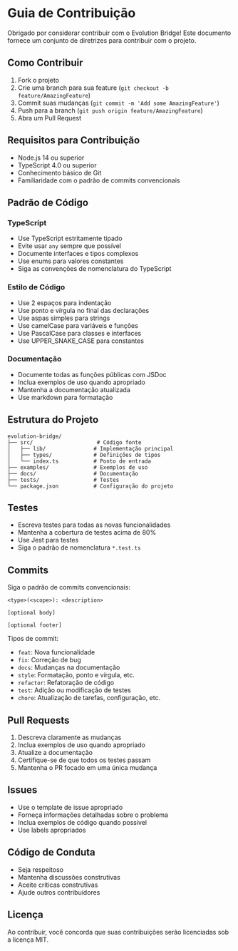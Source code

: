 # Guia de Contribuição

Obrigado por considerar contribuir com o Evolution Bridge! Este documento fornece um conjunto de diretrizes para contribuir com o projeto.

## Como Contribuir

1. Fork o projeto
2. Crie uma branch para sua feature (`git checkout -b feature/AmazingFeature`)
3. Commit suas mudanças (`git commit -m 'Add some AmazingFeature'`)
4. Push para a branch (`git push origin feature/AmazingFeature`)
5. Abra um Pull Request

## Requisitos para Contribuição

- Node.js 14 ou superior
- TypeScript 4.0 ou superior
- Conhecimento básico de Git
- Familiaridade com o padrão de commits convencionais

## Padrão de Código

### TypeScript

- Use TypeScript estritamente tipado
- Evite usar `any` sempre que possível
- Documente interfaces e tipos complexos
- Use enums para valores constantes
- Siga as convenções de nomenclatura do TypeScript

### Estilo de Código

- Use 2 espaços para indentação
- Use ponto e vírgula no final das declarações
- Use aspas simples para strings
- Use camelCase para variáveis e funções
- Use PascalCase para classes e interfaces
- Use UPPER_SNAKE_CASE para constantes

### Documentação

- Documente todas as funções públicas com JSDoc
- Inclua exemplos de uso quando apropriado
- Mantenha a documentação atualizada
- Use markdown para formatação

## Estrutura do Projeto

```
evolution-bridge/
├── src/                    # Código fonte
│   ├── lib/               # Implementação principal
│   ├── types/             # Definições de tipos
│   └── index.ts           # Ponto de entrada
├── examples/              # Exemplos de uso
├── docs/                  # Documentação
├── tests/                 # Testes
└── package.json           # Configuração do projeto
```

## Testes

- Escreva testes para todas as novas funcionalidades
- Mantenha a cobertura de testes acima de 80%
- Use Jest para testes
- Siga o padrão de nomenclatura `*.test.ts`

## Commits

Siga o padrão de commits convencionais:

```
<type>(<scope>): <description>

[optional body]

[optional footer]
```

Tipos de commit:

- `feat`: Nova funcionalidade
- `fix`: Correção de bug
- `docs`: Mudanças na documentação
- `style`: Formatação, ponto e vírgula, etc.
- `refactor`: Refatoração de código
- `test`: Adição ou modificação de testes
- `chore`: Atualização de tarefas, configuração, etc.

## Pull Requests

1. Descreva claramente as mudanças
2. Inclua exemplos de uso quando apropriado
3. Atualize a documentação
4. Certifique-se de que todos os testes passam
5. Mantenha o PR focado em uma única mudança

## Issues

- Use o template de issue apropriado
- Forneça informações detalhadas sobre o problema
- Inclua exemplos de código quando possível
- Use labels apropriados

## Código de Conduta

- Seja respeitoso
- Mantenha discussões construtivas
- Aceite críticas construtivas
- Ajude outros contribuidores

## Licença

Ao contribuir, você concorda que suas contribuições serão licenciadas sob a licença MIT.
